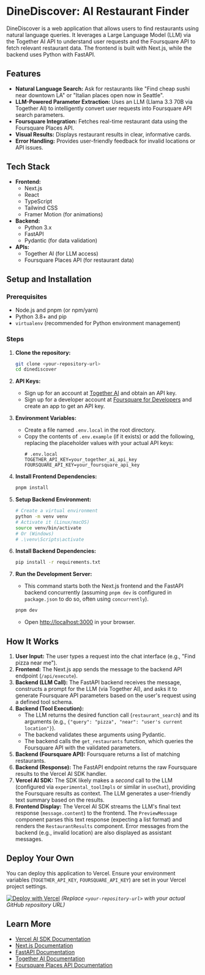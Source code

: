 # DineDiscover: AI Restaurant Finder

DineDiscover is a web application that allows users to find restaurants using natural language queries. It leverages a Large Language Model (LLM) via the Together AI API to understand user requests and the Foursquare API to fetch relevant restaurant data. The frontend is built with Next.js, while the backend uses Python with FastAPI.

## Features

*   **Natural Language Search:** Ask for restaurants like "Find cheap sushi near downtown LA" or "Italian places open now in Seattle".
*   **LLM-Powered Parameter Extraction:** Uses an LLM (Llama 3.3 70B via Together AI) to intelligently convert user requests into Foursquare API search parameters.
*   **Foursquare Integration:** Fetches real-time restaurant data using the Foursquare Places API.
*   **Visual Results:** Displays restaurant results in clear, informative cards.
*   **Error Handling:** Provides user-friendly feedback for invalid locations or API issues.

## Tech Stack

*   **Frontend:**
    *   Next.js
    *   React
    *   TypeScript
    *   Tailwind CSS
    *   Framer Motion (for animations)
*   **Backend:**
    *   Python 3.x
    *   FastAPI
    *   Pydantic (for data validation)
*   **APIs:**
    *   Together AI (for LLM access)
    *   Foursquare Places API (for restaurant data)

## Setup and Installation

### Prerequisites

*   Node.js and pnpm (or npm/yarn)
*   Python 3.8+ and pip
*   `virtualenv` (recommended for Python environment management)

### Steps

1.  **Clone the repository:**
    ```bash
    git clone <your-repository-url>
    cd dinediscover
    ```

2.  **API Keys:**
    *   Sign up for an account at [Together AI](https://www.together.ai/) and obtain an API key.
    *   Sign up for a developer account at [Foursquare for Developers](https://location.foursquare.com/developer/) and create an app to get an API key.

3.  **Environment Variables:**
    *   Create a file named `.env.local` in the root directory.
    *   Copy the contents of `.env.example` (if it exists) or add the following, replacing the placeholder values with your actual API keys:
        ```env
        # .env.local
        TOGETHER_API_KEY=your_together_ai_api_key
        FOURSQUARE_API_KEY=your_foursquare_api_key

        ```

4.  **Install Frontend Dependencies:**
    ```bash
    pnpm install
    ```

5.  **Setup Backend Environment:**
    ```bash
    # Create a virtual environment
    python -m venv venv
    # Activate it (Linux/macOS)
    source venv/bin/activate
    # Or (Windows)
    # .\venv\Scripts\activate
    ```

6.  **Install Backend Dependencies:**
    ```bash
    pip install -r requirements.txt
    ```

7.  **Run the Development Server:**
    *   This command starts both the Next.js frontend and the FastAPI backend concurrently (assuming `pnpm dev` is configured in `package.json` to do so, often using `concurrently`).
    ```bash
    pnpm dev
    ```
    *   Open [http://localhost:3000](http://localhost:3000) in your browser.

## How It Works

1.  **User Input:** The user types a request into the chat interface (e.g., "Find pizza near me").
2.  **Frontend:** The Next.js app sends the message to the backend API endpoint (`/api/execute`).
3.  **Backend (LLM Call):** The FastAPI backend receives the message, constructs a prompt for the LLM (via Together AI), and asks it to generate Foursquare API parameters based on the user's request using a defined tool schema.
4.  **Backend (Tool Execution):**
    *   The LLM returns the desired function call (`restaurant_search`) and its arguments (e.g., `{"query": "pizza", "near": "user's current location"}`).
    *   The backend validates these arguments using Pydantic.
    *   The backend calls the `get_restaurants` function, which queries the Foursquare API with the validated parameters.
5.  **Backend (Foursquare API):** Foursquare returns a list of matching restaurants.
6.  **Backend (Response):** The FastAPI endpoint returns the raw Foursquare results to the Vercel AI SDK handler.
7.  **Vercel AI SDK:** The SDK likely makes a *second* call to the LLM (configured via `experimental_toolImpls` or similar in `useChat`), providing the Foursquare results as context. The LLM generates a user-friendly text summary based on the results.
8.  **Frontend Display:** The Vercel AI SDK streams the LLM's final text response (`message.content`) to the frontend. The `PreviewMessage` component parses this text response (expecting a list format) and renders the `RestaurantResults` component. Error messages from the backend (e.g., invalid location) are also displayed as assistant messages.

## Deploy Your Own

You can deploy this application to Vercel. Ensure your environment variables (`TOGETHER_API_KEY`, `FOURSQUARE_API_KEY`) are set in your Vercel project settings.

[![Deploy with Vercel](https://vercel.com/button)](https://vercel.com/new/clone?repository-url=<your-repository-url>&env=TOGETHER_API_KEY,FOURSQUARE_API_KEY&envDescription=API%20keys%20needed%20for%20application)
*(Replace `<your-repository-url>` with your actual GitHub repository URL)*

## Learn More

*   [Vercel AI SDK Documentation](https://sdk.vercel.ai/docs)
*   [Next.js Documentation](https://nextjs.org/docs)
*   [FastAPI Documentation](https://fastapi.tiangolo.com/)
*   [Together AI Documentation](https://docs.together.ai/)
*   [Foursquare Places API Documentation](https://location.foursquare.com/developer/reference/place-search)


